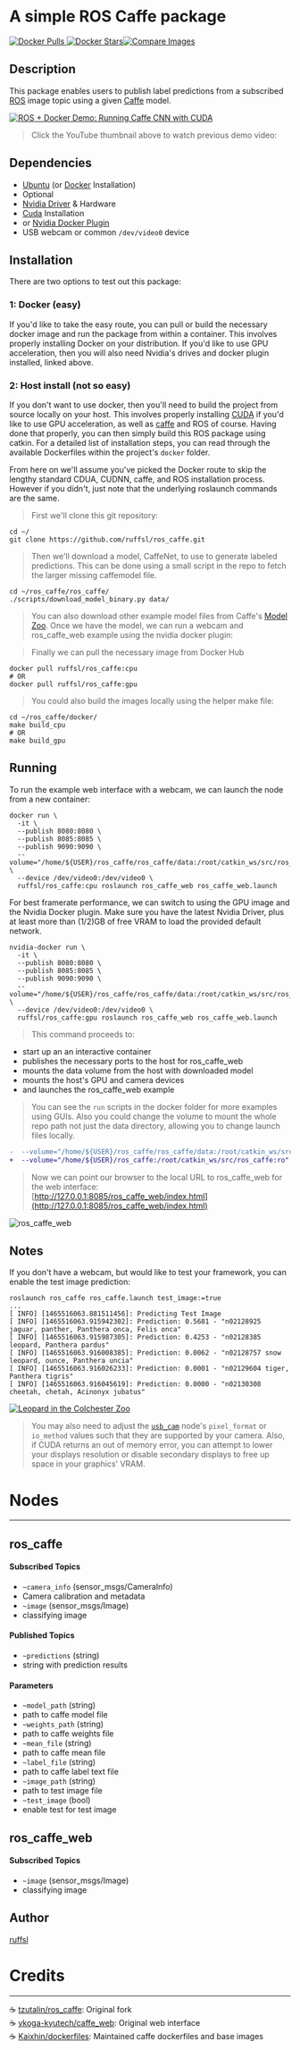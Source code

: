 # A simple ROS Caffe package
[![Docker Pulls](https://img.shields.io/docker/pulls/ruffsl/ros_caffe.svg) ![Docker Stars](https://img.shields.io/docker/stars/ruffsl/ros_caffe.svg)](https://hub.docker.com/r/ruffsl/ros_caffe/)[![Compare Images](https://images.microbadger.com/badges/image/ruffsl/ros_caffe.svg)](https://microbadger.com/images/ruffsl/ros_caffe)
## Description

This package enables users to publish label predictions from a subscribed [ROS](http://www.ros.org/) image topic using a given [Caffe](http://caffe.berkeleyvision.org/) model.

[![ROS + Docker Demo: Running Caffe CNN with CUDA](http://img.youtube.com/vi/T8ZnnTpriC0/maxresdefault.jpg "ROS + Docker Demo: Running Caffe CNN with CUDA")](https://youtu.be/T8ZnnTpriC0)

>Click the YouTube thumbnail above to watch previous demo video:

## Dependencies

* [Ubuntu](http://www.ubuntu.com/) (or [Docker](https://docs.docker.com/linux/step_one/) Installation)
* Optional
 * [Nvidia Driver](http://www.nvidia.com/object/linux.html) & Hardware
 * [Cuda](https://developer.nvidia.com/cuda-downloads) Installation
  * or [Nvidia Docker Plugin](https://github.com/NVIDIA/nvidia-docker)
 * USB webcam or common `/dev/video0` device

## Installation

There are two options to test out this package:

### 1: Docker (easy)
If you'd like to take the easy route, you can pull or build the necessary docker image and run the package from within a container. This involves properly installing Docker on your distribution. If you'd like to use GPU acceleration, then you will also need Nvidia's drives and docker plugin installed, linked above.   

### 2: Host install (not so easy)
If you don't want to use docker, then you'll need to build the project from source locally on your host. This involves properly installing [CUDA](https://developer.nvidia.com/cuda-zone) if you'd like to use GPU acceleration, as well as [caffe](http://caffe.berkeleyvision.org/) and ROS of course. Having done that properly, you can then simply build this ROS package using catkin. For a detailed list of installation steps, you can read through the available Dockerfiles within the project's `docker` folder.

From here on we'll assume you've picked the Docker route to skip the lengthy standard CDUA, CUDNN, caffe, and ROS installation process. However if you didn't, just note that the underlying roslaunch commands are the same.

> First we'll clone this git repository:

``` terminal
cd ~/
git clone https://github.com/ruffsl/ros_caffe.git
```

> Then we'll download a model, CaffeNet, to use to generate labeled predictions. This can be done using a small script in the repo to fetch the larger missing caffemodel file.

``` terminal
cd ~/ros_caffe/ros_caffe/
./scripts/download_model_binary.py data/
```

> You can also download other example model files from Caffe's [Model Zoo](https://github.com/BVLC/caffe/wiki/Model-Zoo). Once we have the model, we can run a webcam and ros_caffe_web example using the nvidia docker plugin:


> Finally we can pull the necessary image from Docker Hub

``` terminal
docker pull ruffsl/ros_caffe:cpu
# OR
docker pull ruffsl/ros_caffe:gpu
```

> You could also build the images locally using the helper make file:

``` terminal
cd ~/ros_caffe/docker/
make build_cpu
# OR
make build_gpu
```

## Running
To run the example web interface with a webcam, we can launch the node from a new container:

``` terminal
docker run \
  -it \
  --publish 8080:8080 \
  --publish 8085:8085 \
  --publish 9090:9090 \
  --volume="/home/${USER}/ros_caffe/ros_caffe/data:/root/catkin_ws/src/ros_caffe/ros_caffe/data:ro" \
  --device /dev/video0:/dev/video0 \
  ruffsl/ros_caffe:cpu roslaunch ros_caffe_web ros_caffe_web.launch
```

For best framerate performance, we can switch to using the GPU image and the Nvidia Docker plugin. Make sure you have the latest Nvidia Driver, plus at least more than (1/2)GB of free VRAM to load the provided default network.

``` terminal
nvidia-docker run \
  -it \
  --publish 8080:8080 \
  --publish 8085:8085 \
  --publish 9090:9090 \
  --volume="/home/${USER}/ros_caffe/ros_caffe/data:/root/catkin_ws/src/ros_caffe/ros_caffe/data:ro" \
  --device /dev/video0:/dev/video0 \
  ruffsl/ros_caffe:gpu roslaunch ros_caffe_web ros_caffe_web.launch
```

> This command proceeds to:

* start up an an interactive container
* publishes the necessary ports to the host for ros_caffe_web
* mounts the data volume from the host with downloaded model
* mounts the host's GPU and camera devices
* and launches the ros_caffe_web example

> You can see the `run` scripts in the docker folder for more examples using GUIs. Also you could change the volume to mount the whole repo path not just the data directory, allowing you to change launch files locally.

``` diff
-  --volume="/home/${USER}/ros_caffe/ros_caffe/data:/root/catkin_ws/src/ros_caffe/ros_caffe/data:ro" \
+  --volume="/home/${USER}/ros_caffe:/root/catkin_ws/src/ros_caffe:ro" \
```

>Now we can point our browser to the local URL to ros_caffe_web for the web interface:  
[http://127.0.0.1:8085/ros_caffe_web/index.html](http://127.0.0.1:8085/ros_caffe_web/index.html)  

![ros_caffe_web](https://github.com/ruffsl/ros_caffe/raw/master/doc/figs/ros_caffe_web.png)

## Notes

If you don't have a webcam, but would like to test your framework, you can enable the test image prediction:

``` terminal
roslaunch ros_caffe ros_caffe.launch test_image:=true
...
[ INFO] [1465516063.881511456]: Predicting Test Image
[ INFO] [1465516063.915942302]: Prediction: 0.5681 - "n02128925 jaguar, panther, Panthera onca, Felis onca"
[ INFO] [1465516063.915987305]: Prediction: 0.4253 - "n02128385 leopard, Panthera pardus"
[ INFO] [1465516063.916008385]: Prediction: 0.0062 - "n02128757 snow leopard, ounce, Panthera uncia"
[ INFO] [1465516063.916026233]: Prediction: 0.0001 - "n02129604 tiger, Panthera tigris"
[ INFO] [1465516063.916045619]: Prediction: 0.0000 - "n02130308 cheetah, chetah, Acinonyx jubatus"

```

[![Leopard in the Colchester Zoo](https://github.com/ruffsl/ros_caffe/raw/master/ros_caffe/data/cat.jpg "Leopard in the Colchester Zoo")](https://en.wikipedia.org/wiki/Leopard#/media/File:Leopard_in_the_Colchester_Zoo.jpg)

> You may also need to adjust the [`usb_cam`](http://wiki.ros.org/usb_cam) node's `pixel_format` or `io_method` values such that they are supported by your camera. Also, if CUDA returns an out of memory error, you can attempt to lower your displays resolution or disable secondary displays to free up space in your graphics' VRAM.

# Nodes
---

## ros_caffe

#### Subscribed Topics

* `~camera_info` (sensor_msgs/CameraInfo)
 * Camera calibration and metadata
* `~image` (sensor_msgs/Image)
 * classifying image

#### Published Topics

* `~predictions` (string)
 * string with prediction results

#### Parameters

* `~model_path` (string)
 * path to caffe model file
* `~weights_path` (string)
 * path to caffe weights file
* `~mean_file` (string)
 * path to caffe mean file
* `~label_file` (string)
 * path to caffe label text file
* `~image_path` (string)
 * path to test image file
* `~test_image` (bool)
 * enable test for test image

## ros_caffe_web

#### Subscribed Topics

* `~image` (sensor_msgs/Image)
 * classifying image

## Author

[ruffsl](https://github.com/ruffsl)

# Credits
---

:coffee: [tzutalin/ros_caffe](https://github.com/tzutalin/ros_caffe): Original fork  
:coffee: [ykoga-kyutech/caffe_web](https://github.com/ykoga-kyutech/caffe_web): Original web interface  
:coffee: [Kaixhin/dockerfiles](https://github.com/Kaixhin/dockerfiles): Maintained caffe dockerfiles and base images
